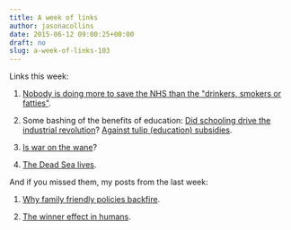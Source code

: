 ```yaml
---
title: A week of links
author: jasonacollins
date: 2015-06-12 09:00:25+00:00
draft: no
slug: a-week-of-links-103
---
```


Links this week:
	
  1. [Nobody is doing more to save the NHS than the "drinkers, smokers or fatties"](http://www.spectator.co.uk/features/9548142/the-big-fat-myths-of-our-obesity-epidemic/).

	
  2. Some bashing of the benefits of education: [Did schooling drive the industrial revolution](http://marginalrevolution.com/marginalrevolution/2015/06/did-schooling-drive-the-industrial-revolution.html)? [Against tulip (education) subsidies](http://slatestarcodex.com/2015/06/06/against-tulip-subsidies/).

	
  3. [Is war on the wane](https://medium.com/bull-market/violent-warfare-is-on-the-wane-right-99223faa45e6)?

	
  4. [The Dead Sea lives](http://nautil.us/issue/25/water/the-dead-sea-lives-rp).

And if you missed them, my posts from the last week:

	
  1. [Why family friendly policies backfire](https://jasoncollins.blog/family-friendly-backfires/).

	
  2. [The winner effect in humans](https://jasoncollins.blog/the-winner-effect-in-humans/).


